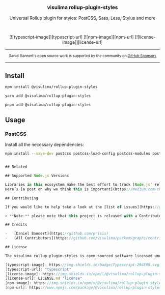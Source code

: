 <div align="center">
  <h3>visulima rollup-plugin-styles</h3>
  <p>
  Universal Rollup plugin for styles: PostCSS, Sass, Less, Stylus and more
  </p>
</div>

<br />

<div align="center">

[![typescript-image]][typescript-url] [![npm-image]][npm-url] [![license-image]][license-url]

</div>

---

<div align="center">
    <p>
        <sup>
            Daniel Bannert's open source work is supported by the community on <a href="https://github.com/sponsors/prisis">GitHub Sponsors</a>
        </sup>
    </p>
</div>

---

## Install

```sh
npm install @visulima/rollup-plugin-styles
```

```sh
yarn add @visulima/rollup-plugin-styles
```

```sh
pnpm add @visulima/rollup-plugin-styles
```

## Usage

### PostCSS

Install all the necessary dependencies:
```sh
npm install --save-dev postcss postcss-load-config postcss-modules postcss-modules-extract-imports postcss-modules-local-by-default postcss-modules-scope postcss-modules-values postcss-value-parser icss-utils
```

```js

## Related

## Supported Node.js Versions

Libraries in this ecosystem make the best effort to track [Node.js’ release schedule](https://github.com/nodejs/release#release-schedule).
Here’s [a post on why we think this is important](https://medium.com/the-node-js-collection/maintainers-should-consider-following-node-js-release-schedule-ab08ed4de71a).

## Contributing

If you would like to help take a look at the [list of issues](https://github.com/visulima/packem/issues) and check our [Contributing](.github/CONTRIBUTING.md) guidelines.

> **Note:** please note that this project is released with a Contributor Code of Conduct. By participating in this project you agree to abide by its terms.

## Credits

-   [Daniel Bannert](https://github.com/prisis)
-   [All Contributors](https://github.com/visulima/packem/graphs/contributors)

## License

The visulima rollup-plugin-styles is open-sourced software licensed under the [MIT][license-url]

[typescript-image]: https://img.shields.io/badge/Typescript-294E80.svg?style=for-the-badge&logo=typescript
[typescript-url]: "typescript"
[license-image]: https://img.shields.io/npm/l/@visulima/rollup-plugin-styles?color=blueviolet&style=for-the-badge
[license-url]: LICENSE.md "license"
[npm-image]: https://img.shields.io/npm/v/@visulima/rollup-plugin-styles/latest.svg?style=for-the-badge&logo=npm
[npm-url]: https://www.npmjs.com/package/@visulima/rollup-plugin-styles/v/latest "npm"
